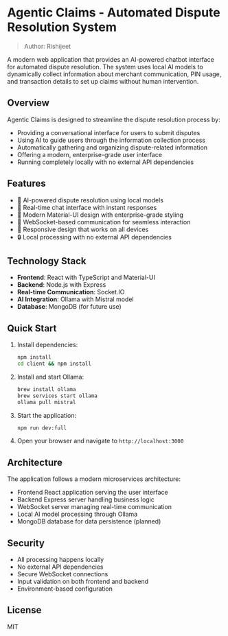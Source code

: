 # Agentic Claims - Automated Dispute Resolution System

> Author: Rishijeet

A modern web application that provides an AI-powered chatbot interface for automated dispute resolution. The system uses local AI models to dynamically collect information about merchant communication, PIN usage, and transaction details to set up claims without human intervention.

## Overview

Agentic Claims is designed to streamline the dispute resolution process by:
- Providing a conversational interface for users to submit disputes
- Using AI to guide users through the information collection process
- Automatically gathering and organizing dispute-related information
- Offering a modern, enterprise-grade user interface
- Running completely locally with no external API dependencies

## Features

- 🤖 AI-powered dispute resolution using local models
- 💬 Real-time chat interface with instant responses
- 🎨 Modern Material-UI design with enterprise-grade styling
- 🔄 WebSocket-based communication for seamless interaction
- 📱 Responsive design that works on all devices
- 🔒 Local processing with no external API dependencies

## Technology Stack

- **Frontend**: React with TypeScript and Material-UI
- **Backend**: Node.js with Express
- **Real-time Communication**: Socket.IO
- **AI Integration**: Ollama with Mistral model
- **Database**: MongoDB (for future use)

## Quick Start

1. Install dependencies:
   ```bash
   npm install
   cd client && npm install
   ```

2. Install and start Ollama:
   ```bash
   brew install ollama
   brew services start ollama
   ollama pull mistral
   ```

3. Start the application:
   ```bash
   npm run dev:full
   ```

4. Open your browser and navigate to `http://localhost:3000`

## Architecture

The application follows a modern microservices architecture:
- Frontend React application serving the user interface
- Backend Express server handling business logic
- WebSocket server managing real-time communication
- Local AI model processing through Ollama
- MongoDB database for data persistence (planned)

## Security

- All processing happens locally
- No external API dependencies
- Secure WebSocket connections
- Input validation on both frontend and backend
- Environment-based configuration

## License

MIT 